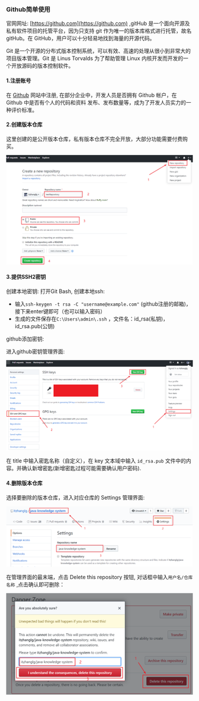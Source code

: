 ### Github简单使用

官网网址: [https://github.com](https://github.com) ,gitHub 是一个面向开源及私有软件项目的托管平台，因为只支持 git 作为唯一的版本库格式进行托管，故名 gitHub。在 GitHub，用户可以十分轻易地找到海量的开源代码。

Git 是一个开源的分布式版本控制系统，可以有效、高速的处理从很小到非常大的项目版本管理。Git 是 Linus Torvalds 为了帮助管理 Linux 内核开发而开发的一个开放源码的版本控制软件。

#### 1.注册账号

在 [Github](https://github.com) 网站中注册, 在部分企业中，开发人员是否拥有 Github 帐户，在 Github 中是否有个人的代码和资料
发布、发布数量等，成为了开发人员实力的一种评价标准。

#### 2.创建版本仓库

这里创建的是公开版本仓库，私有版本仓库不完全开放，大部分功能需要付费购买。

![github01](../../../media/pictures/github01.png)

#### 3.提供SSH2密钥

创建本地密钥: 打开Git Bash, 创建本地ssh:

-   输入`ssh-keygen -t rsa -C "username@example.com"` (github注册的邮箱)，接下来enter键即可（也可以输入密码）
-   生成的文件保存在`C:\Users\admin\.ssh` ，文件名：id_rsa(私钥)，id_rsa.pub(公钥)

github添加密钥:

进入github密钥管理界面:

![github02](../../../media/pictures/github02.png)

在 title 中输入密匙名称（自定义），在 key 文本域中输入 `id_rsa.pub`  文件中的内容。并确认新增密匙(新增密匙过程可能需要确认用户密码). 

#### 4.删除版本仓库

选择要删除的版本仓库，进入对应仓库的 Settings 管理界面:

![github03](../../../media/pictures/github03.png)

在管理界面的最末端，点击 Delete this repository 按钮, 对话框中输入`用户名/仓库名称` ,点击确认即可删除：

![github04](../../../media/pictures/github04.png)



